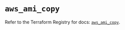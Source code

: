 # `aws_ami_copy`

Refer to the Terraform Registry for docs: [`aws_ami_copy`](https://registry.terraform.io/providers/hashicorp/aws/5.77.0/docs/resources/ami_copy).
